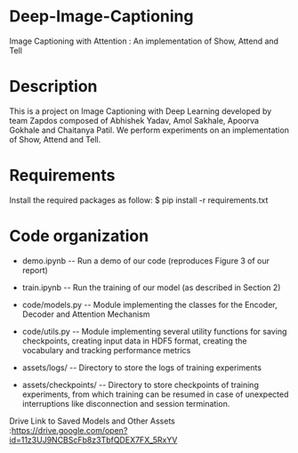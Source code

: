 # Deep-Image-Captioning
Image Captioning with Attention : An implementation of Show, Attend and Tell

Description
===========

This is a project on Image Captioning with Deep Learning developed by team Zapdos composed of Abhishek Yadav, Amol Sakhale, Apoorva Gokhale and Chaitanya Patil.
We perform experiments on an implementation of Show, Attend and Tell.

Requirements
============
Install the required packages as follow:
$ pip install -r requirements.txt

Code organization
=================
- demo.ipynb -- Run a demo of our code (reproduces Figure 3 of our report)

- train.ipynb -- Run the training of our model (as described in Section 2)

- code/models.py -- Module implementing the classes for the Encoder, Decoder and Attention Mechanism

- code/utils.py -- Module implementing several utility functions for saving checkpoints, creating input data in HDF5 format, creating the vocabulary and tracking performance metrics

- assets/logs/ -- Directory to store the logs of training experiments

- assets/checkpoints/ -- Directory to store checkpoints of training experiments, from which training can be resumed in case of unexpected interruptions like disconnection and session termination.


Drive Link to Saved Models and Other Assets :https://drive.google.com/open?id=11z3UJ9NCBScFb8z3TbfQDEX7FX_5RxYV

